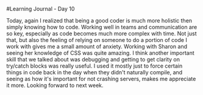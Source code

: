 #Learning Journal - Day 10

Today, again I realized that being a good coder is much more holistic then simply knowing how to code. Working well in teams and communication are so key, especially as code becomes much more complex with time. Not just that, but also the feeling of relying on someone to do a portion of code I work with gives me a small amount of anxiety. Working with Sharon and seeing her knowledge of CSS was quite amazing. I think another important skill that we talked about was debugging and getting to get clarity on try/catch blocks was really useful. I used it mostly just to force certain things in code back in the day when they didn't naturally compile, and seeing as how it's important for not crashing servers, makes me appreciate it more. Looking forward to next week. 
